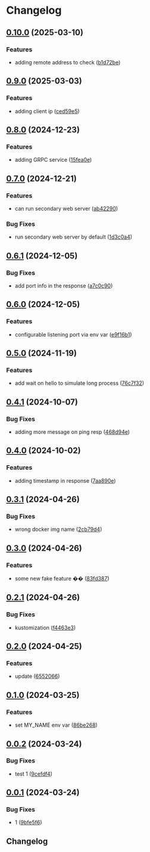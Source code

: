 # Changelog

## [0.10.0](https://github.com/sunggun-yu/hello-app/compare/v0.9.0...v0.10.0) (2025-03-10)


### Features

* adding remote address to check ([b1d72be](https://github.com/sunggun-yu/hello-app/commit/b1d72beb0545ad63e90b4c5d340ec71d57437f41))

## [0.9.0](https://github.com/sunggun-yu/hello-app/compare/v0.8.0...v0.9.0) (2025-03-03)


### Features

* adding client ip ([ced59e5](https://github.com/sunggun-yu/hello-app/commit/ced59e58c4bbe4d52cceaa9b39ab348d56bccc4d))

## [0.8.0](https://github.com/sunggun-yu/hello-app/compare/v0.7.0...v0.8.0) (2024-12-23)


### Features

* adding GRPC service ([15fea0e](https://github.com/sunggun-yu/hello-app/commit/15fea0eea21121e5e741f3d98cd2f61ab596d74e))

## [0.7.0](https://github.com/sunggun-yu/hello-app/compare/v0.6.1...v0.7.0) (2024-12-21)


### Features

* can run secondary web server ([ab42290](https://github.com/sunggun-yu/hello-app/commit/ab42290c28f7ac857c64921663cda15ae3b74969))


### Bug Fixes

* run secondary web server by default ([1d3c0a4](https://github.com/sunggun-yu/hello-app/commit/1d3c0a4d6b141b75c1de7a0d9d2bceec038e69cb))

## [0.6.1](https://github.com/sunggun-yu/hello-app/compare/v0.6.0...v0.6.1) (2024-12-05)


### Bug Fixes

* add port info in the response ([a7c0c90](https://github.com/sunggun-yu/hello-app/commit/a7c0c90b692c7fa4a433367c43ef48e420adc762))

## [0.6.0](https://github.com/sunggun-yu/hello-app/compare/v0.5.0...v0.6.0) (2024-12-05)


### Features

* configurable listening port via env var ([e9f16b1](https://github.com/sunggun-yu/hello-app/commit/e9f16b1b150f0a366c69df7b1ae20bf59ef3325d))

## [0.5.0](https://github.com/sunggun-yu/hello-app/compare/v0.4.1...v0.5.0) (2024-11-19)


### Features

* add wait on hello to simulate long process ([76c7f32](https://github.com/sunggun-yu/hello-app/commit/76c7f32947907e0fe6ae72ab72f2fc1332bc06e0))

## [0.4.1](https://github.com/sunggun-yu/hello-app/compare/v0.4.0...v0.4.1) (2024-10-07)


### Bug Fixes

* adding more message on ping resp ([468d94e](https://github.com/sunggun-yu/hello-app/commit/468d94ee33d2bfce86449edb8f75c234ed58836d))

## [0.4.0](https://github.com/sunggun-yu/hello-app/compare/v0.3.1...v0.4.0) (2024-10-02)


### Features

* adding timestamp in response ([7aa890e](https://github.com/sunggun-yu/hello-app/commit/7aa890e1e1339ecdee4e60ec8df6dca9294406c8))

## [0.3.1](https://github.com/sunggun-yu/hello-app/compare/v0.3.0...v0.3.1) (2024-04-26)


### Bug Fixes

* wrong docker img name ([2cb79d4](https://github.com/sunggun-yu/hello-app/commit/2cb79d4ffa5a33ffbe7fb87e48d5f949fd23ebc0))

## [0.3.0](https://github.com/sunggun-yu/hello-app/compare/v0.2.1...v0.3.0) (2024-04-26)


### Features

* some new fake feature �� ([83fd387](https://github.com/sunggun-yu/hello-app/commit/83fd387cfe17967bd953e687b393532aff0f7586))

## [0.2.1](https://github.com/sunggun-yu/hello-app/compare/v0.2.0...v0.2.1) (2024-04-26)


### Bug Fixes

* kustomization ([f4463e3](https://github.com/sunggun-yu/hello-app/commit/f4463e39f43587f470a75bb998c24afeeb87fb69))

## [0.2.0](https://github.com/sunggun-yu/release-please-kustomization-bump-demo/compare/v0.1.0...v0.2.0) (2024-04-25)


### Features

* update ([6552066](https://github.com/sunggun-yu/release-please-kustomization-bump-demo/commit/6552066d74ae6c6d6d6b58eb702721ac7b64e0df))

## [0.1.0](https://github.com/sunggun-yu/release-please-kustomization-bump-demo/compare/v0.0.2...v0.1.0) (2024-03-25)


### Features

* set MY_NAME env var ([86be268](https://github.com/sunggun-yu/release-please-kustomization-bump-demo/commit/86be268b37a3291e22ae9f2b9cfbfe7f5ec0e851))

## [0.0.2](https://github.com/sunggun-yu/release-please-kustomization-bump-demo/compare/v0.0.1...v0.0.2) (2024-03-24)


### Bug Fixes

* test 1 ([9cefdf4](https://github.com/sunggun-yu/release-please-kustomization-bump-demo/commit/9cefdf416d42f2ee8d9f504226718441f0b0acd5))

## [0.0.1](https://github.com/sunggun-yu/release-please-kustomization-bump-demo/compare/v0.0.0...v0.0.1) (2024-03-24)


### Bug Fixes

* 1 ([9bfe5f6](https://github.com/sunggun-yu/release-please-kustomization-bump-demo/commit/9bfe5f6995445a23614e72a943b0fab657f9b03e))

## Changelog
